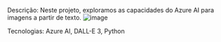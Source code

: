 Descrição: 
Neste projeto, exploramos as capacidades do Azure AI para imagens a partir de texto.
![image](https://github.com/user-attachments/assets/3368a89b-9241-4fb2-9f0d-5b3143357d08)

Tecnologias: Azure AI, DALL-E 3, Python
